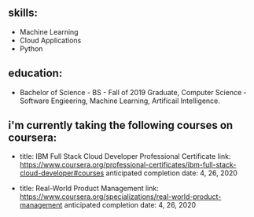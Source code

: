 ## skills:
 - Machine Learning
 - Cloud Applications
 - Python

## education:
 - Bachelor of Science - BS - Fall of 2019 Graduate, Computer Science - Software Engieering, Machine Learning, Artificail Intelligence. 
   
## i'm currently taking the following courses on coursera:
   
 - title: IBM Full Stack Cloud Developer Professional Certificate
      link: https://www.coursera.org/professional-certificates/ibm-full-stack-cloud-developer#courses
      anticipated completion date: 4, 26, 2020
      
 - title: Real-World Product Management
      link: https://www.coursera.org/specializations/real-world-product-management
      anticipated completion date: 4, 26, 2020
      


